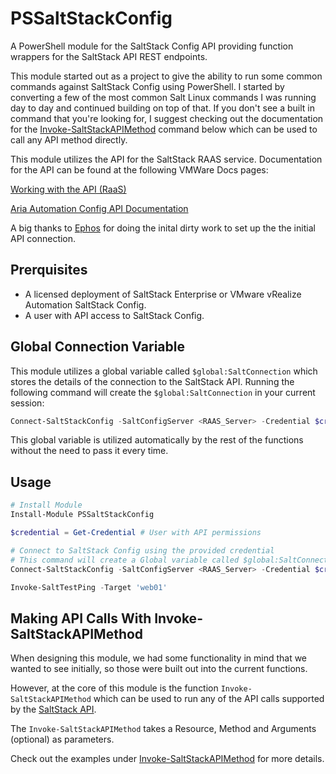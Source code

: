 # PSSaltStackConfig
A PowerShell module for the SaltStack Config API providing function wrappers for the SaltStack API REST endpoints.

This module started out as a project to give the ability to run some common commands against SaltStack Config using PowerShell. I started by converting a few of the most common Salt Linux commands I was running day to day and continued building on top of that. If you don't see a built in command that you're looking for, I suggest checking out the documentation for the [Invoke-SaltStackAPIMethod](#making-api-calls-with-invoke-saltstackapimethod) command below which can be used to call any API method directly.

This module utilizes the API for the SaltStack RAAS service. Documentation for the API can be found at the following VMWare Docs pages:

[Working with the API (RaaS)](https://docs.vmware.com/en/VMware-vRealize-Automation-SaltStack-Config/8.4/use-manage-saltstack-config/GUID-FF1A0E3A-CA19-4139-B9DC-C32DC4F76202.html)

[Aria Automation Config API Documentation](https://developer.vmware.com/apis/1179/saltstack-config-raas)

A big thanks to [Ephos](https://github.com/ephos) for doing the inital dirty work to set up the the initial API connection.

## Prerquisites
- A licensed deployment of SaltStack Enterprise or VMware vRealize Automation SaltStack Config.
- A user with API access to SaltStack Config.

## Global Connection Variable
This module utilizes a global variable called `$global:SaltConnection` which stores the details of the connection to the SaltStack API. Running the following command will create the `$global:SaltConnection` in your current session:

```powershell
Connect-SaltStackConfig -SaltConfigServer <RAAS_Server> -Credential $credential
```

This global variable is utilized automatically by the rest of the functions without the need to pass it every time.

## Usage
```powershell
# Install Module
Install-Module PSSaltStackConfig

$credential = Get-Credential # User with API permissions

# Connect to SaltStack Config using the provided credential
# This command will create a Global variable called $global:SaltConnection which will be used for the rest of the functions in this module
Connect-SaltStackConfig -SaltConfigServer <RAAS_Server> -Credential $credential

Invoke-SaltTestPing -Target 'web01'

```

## Making API Calls With Invoke-SaltStackAPIMethod
When designing this module, we had some functionality in mind that we wanted to see initially, so those were built out into the current functions.

However, at the core of this module is the function `Invoke-SaltStackAPIMethod` which can be used to run any of the API calls supported by the [SaltStack API](https://developer.vmware.com/apis/1179/saltstack-config-raas).

The `Invoke-SaltStackAPIMethod` takes a Resource, Method and Arguments (optional) as parameters.

Check out the examples under [Invoke-SaltStackAPIMethod](./Examples/Invoke-SaltStackAPIMethod/README.md) for more details.
